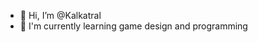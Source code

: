- 👋 Hi, I’m @Kalkatral
- 👀 I'm currently learning game design and programming

<!---
Kalkatral/Kalkatral is a ✨ special ✨ repository because its `README.md` (this file) appears on your GitHub profile.
You can click the Preview link to take a look at your changes.
--->
